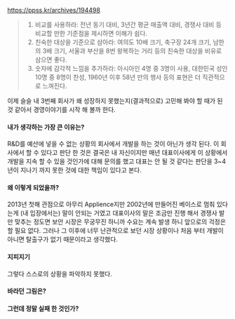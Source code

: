 
https://ppss.kr/archives/194498

> 1. 비교를 사용하라: 전년 동기 대비, 3년간 평균 매출액 대비, 경쟁사 대비 등 비교할 만한 기준점을 제시하면 이해가 쉽다.
> 2. 친숙한 대상을 기준으로 삼아라: 여의도 10배 크기, 축구장 24개 크기, 남한의 3배 크기, 서울과 부산을 8번 왕복하는 거리 등의 친숙한 대상을 비유로 삼으면 좋다.
> 3. 숫자에 감각적 느낌을 추가하라: 아시아인 4명 중 3명이 사용, 대한민국 성인 10명 중 8명이 찬성, 1960년 이후 58년 만의 행사 등의 표현은 더 직관적으로 느껴진다.

이제 슬슬 내 3번째 회사가 왜 성장하지 못했는지(결과적으로) 고민해 봐야 할 때가 된 것 같아서 경영이야기를 시작 해 볼까 한다. 

#### 내가 생각하는 가장 큰 이유는? 
R&D를 예산에 넣을 수 없는 상황의 회사에서 개발을 하는 것이 아닌가 생각 된다. 이 회사에서 할 수 있다고 판단 한 것은 결국은 내 자신이지만 매년 대표이사에게 이 상황에서 개발을 지속 할 수 있을 것인가에 대해 문의를 했고 대표는 안 될 것 같다는 판단을 3~4년이 지나기 까지 못한 것에 대한 책임이 있다고 본다. 

#### 왜 이렇게 되었을까? 
2013년 첫해 관점으로 아무리 Applience지만 2002년에 만들어진 베이스로 멈춰 있다는게 (내 입장에서는) 말이 안되는 거였고 대표이사의 말은 조금만 진행 해서 경쟁사 발만 맞추는 정도면 보안 시장은 무궁무진 하니까 수요는 계속 발생 하니 앞으로의 걱정은 할 필요 없다. 
그러나 그 이후에 너무 난관적으로 보던 시장 상황이나 
처음 부터 개발이 아니면 탈출구가 없기 때문이라고 생각했다. 

#### 지피지기 
그렇다 스스로의 상황을 파악하지 못했다.  

#### 바라던 그림은? 

#### 그런데 정말 실패 한 것인가?
